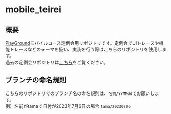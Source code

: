 # mobile_teirei
## 概要
[PlayGround](https://playground-universe.com/)モバイルコース定例会用リポジトリです。定例会でUIトレースや機能トレースなどのテーマを扱い、実装を行う際はこちらのリポジトリを使用します。<br>
過去の定例会リポジトリは[こちら](https://github.com/KobayashiYoh/weekly_trace_challenge)をご覧ください。

## ブランチの命名規則
こちらのリポジトリでのブランチ名の命名規則は、`名前/YYMMdd`でお願いします。<br>
例）名前がtamaで日付が2023年7月6日の場合 `tama/20230706`
